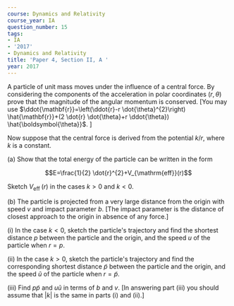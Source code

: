 ```yaml
---
course: Dynamics and Relativity
course_year: IA
question_number: 15
tags:
- IA
- '2017'
- Dynamics and Relativity
title: 'Paper 4, Section II, A '
year: 2017
---
```




A particle of unit mass moves under the influence of a central force. By considering the components of the acceleration in polar coordinates $(r, \theta)$ prove that the magnitude of the angular momentum is conserved. [You may use $\ddot{\mathbf{r}}=\left(\ddot{r}-r \dot{\theta}^{2}\right) \hat{\mathbf{r}}+(2 \dot{r} \dot{\theta}+r \ddot{\theta}) \hat{\boldsymbol{\theta}}$. ]

Now suppose that the central force is derived from the potential $k / r$, where $k$ is a constant.

(a) Show that the total energy of the particle can be written in the form

$$E=\frac{1}{2} \dot{r}^{2}+V_{\mathrm{eff}}(r)$$

Sketch $V_{\text {eff }}(r)$ in the cases $k>0$ and $k<0$.

(b) The particle is projected from a very large distance from the origin with speed $v$ and impact parameter $b$. [The impact parameter is the distance of closest approach to the origin in absence of any force.]

(i) In the case $k<0$, sketch the particle's trajectory and find the shortest distance $p$ between the particle and the origin, and the speed $u$ of the particle when $r=p$.

(ii) In the case $k>0$, sketch the particle's trajectory and find the corresponding shortest distance $\widetilde{p}$ between the particle and the origin, and the speed $\widetilde{u}$ of the particle when $r=\widetilde{p}$.

(iii) Find $p \tilde{p}$ and $u \tilde{u}$ in terms of $b$ and $v$. [In answering part (iii) you should assume that $|k|$ is the same in parts (i) and (ii).]